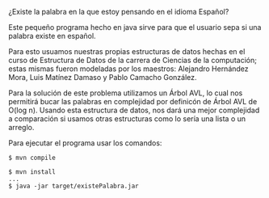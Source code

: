 
¿Existe la palabra en la que estoy pensando en el idioma Español?

Este pequeño programa hecho en java sirve para que el usuario sepa si una palabra existe en español.

Para esto usuamos nuestras propias estructuras de datos hechas en el curso de Estructura de Datos 
de la carrera de Ciencias de la computación; estas mismas fueron modeladas por los maestros:
Alejandro Hernández Mora, Luis Matínez Damaso y Pablo Camacho González. 

Para la solución de este problema utilizamos un Árbol AVL, lo cual nos permitirá bucar las palabras en complejidad
por definicón de Árbol AVL de O(log n). Usando esta estructura de datos, nos dará una mejor complejidad a comparación si 
usamos otras estructuras como lo sería una lista o un arreglo.

Para ejecutar el programa usar los comandos:

```
$ mvn compile
```

```
$ mvn install
...
$ java -jar target/existePalabra.jar
```

